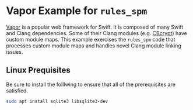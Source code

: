 # Vapor Example for `rules_spm`

[Vapor](https://github.com/vapor/vapor) is a popular web framework for Swift. It is composed of many
Swift and Clang dependencies. Some of their Clang modules
(e.g. [CBcrypt](https://github.com/vapor/vapor/blob/main/Sources/CBcrypt/include/module.modulemap)) 
have custom module maps. This example exercises the `rules_spm` code that processes custom module
maps and handles novel Clang module linking issues.


## Linux Prequisites

Be sure to install the folllwing to ensure that all of the prerequisites are satisfied.

```sh
sudo apt install sqlite3 libsqlite3-dev
```

